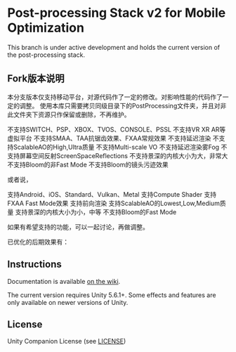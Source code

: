 # Post-processing Stack v2 for Mobile Optimization

This branch is under active development and holds the current version of the post-processing stack. 

Fork版本说明
------------

本分支版本仅支持移动平台，对源代码作了一定的修改。对影响性能的代码作了一定的调整。
使用本库只需要拷贝同级目录下的PostProcessing文件夹，并且对非此文件夹下资源只作保留或删除，不再维护。

不支持SWITCH、PSP、XBOX、TVOS、CONSOLE、PSSL
不支持VR XR AR等虚拟平台
不支持SMAA、TAA抗锯齿效果、FXAA常规效果
不支持延迟渲染
不支持ScalableAO的High,Ultra质量
不支持Multi-scale VO
不支持延迟渲染雾Fog
不支持屏幕空间反射ScreenSpaceReflections
不支持景深的内核大小为大，非常大
不支持Bloom的非Fast Mode
不支持Bloom的镜头污迹效果

或者说，

支持Android、iOS、Standard、Vulkan、Metal
支持Compute Shader
支持FXAA Fast Mode效果
支持前向渲染
支持ScalableAO的Lowest,Low,Medium质量
支持景深的内核大小为小，中等
不支持Bloom的Fast Mode

如果有希望支持的功能，可以一起讨论，再做调整。

已优化的后期效果有：



Instructions
------------

Documentation is available [on the wiki](https://github.com/Unity-Technologies/PostProcessing/wiki).

The current version requires Unity 5.6.1+. Some effects and features are only available on newer versions of Unity.

License
-------

Unity Companion License (see [LICENSE](LICENSE.md))
